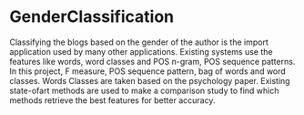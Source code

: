 # GenderClassification
Classifying the blogs based on the gender of the author is the import application used by many other applications. Existing systems use the features like words, word classes and POS n-gram, POS sequence patterns. In this project, F measure, POS sequence pattern, bag of words and
word classes. Words Classes are taken based on the psychology paper. Existing state-ofart
methods are used to make a comparison study to find which methods retrieve the best features for better accuracy.
